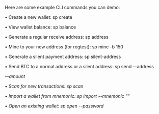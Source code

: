 Here are some example CLI commands you can demo:

• Create a new wallet: sp create

• View wallet balance: sp balance

• Generate a regular receive address: sp address

• Mine to your new address (for regtest): sp mine -b 150

• Generate a silent payment address: sp silent-address

• Send BTC to a normal address or a silent address: sp send --address <address> --amount <btc>

• Scan for new transactions: sp scan

• Import a wallet from mnemonic: sp import --mnemonic "<mnemonic>"

• Open an existing wallet: sp open --password <pwd>